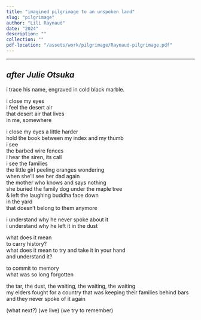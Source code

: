 ```yaml
---
title: "imagined pilgrimage to an unspoken land"
slug: "pilgrimage"
author: "Lili Raynaud"
date: "2024"
description: ""
collection: ""
pdf-location: "/assets/work/pilgrimage/Raynaud-pilgrimage.pdf"
---
```


---
*after Julie Otsuka*
---

i trace his name, engraved in cold black marble.

i close my eyes  
i feel the desert air  
that desert air that lives  
in me, somewhere

i close my eyes a little harder  
hold the book between my index and my thumb  
i see  
the barbed wire fences  
i hear the siren, its call  
i see the families  
the little girl peeling oranges wondering  
when she’ll see her dad again  
the mother who knows and says nothing  
she buried the family dog under the maple tree  
& left the laughing buddha face down  
in the yard  
that doesn’t belong to them anymore

i understand why he never spoke about it  
i understand why he left it in the dust

what does it mean  
to carry history?  
what does it mean to try and take it in your hand  
and understand it?

to commit to memory  
what was so long forgotten

the tar, the dust, the waiting, the waiting, the waiting  
my elders fought for a country that was keeping their families behind bars  
and they never spoke of it again

(what next?) (we live) (we try to remember)
